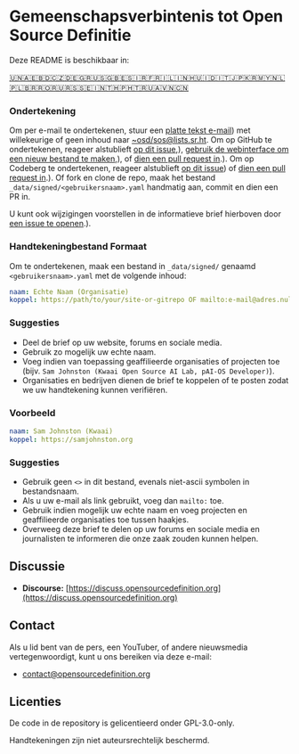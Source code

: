 # Gemeenschapsverbintenis tot Open Source Definitie

Deze README is beschikbaar in:
<!-- TRANSLATIONS_START -->
[🇺🇳](README.md)[🇦🇪](README_ar-AE.md)[🇧🇩](README_bn-BD.md)[🇨🇿](README_cs-CZ.md)[🇩🇪](README_de-DE.md)[🇬🇷](README_el-GR.md)[🇺🇸](README_en-US.md)[🇬🇧](README_en-GB.md)[🇪🇸](README_es-ES.md)[🇮🇷](README_fa-IR.md)[🇫🇷](README_fr-FR.md)[🇮🇱](README_he-IL.md)[🇮🇳](README_hi-IN.md)[🇭🇺](README_hu-HU.md)[🇮🇩](README_id-ID.md)[🇮🇹](README_it-IT.md)[🇯🇵](README_ja-JP.md)[🇰🇷](README_ko-KR.md)[🇲🇾](README_ms-MY.md)[🇳🇱](README_nl-NL.md)[🇵🇱](README_pl-PL.md)[🇧🇷](README_pt-BR.md)[🇷🇴](README_ro-RO.md)[🇷🇺](README_ru-RU.md)[🇷🇸](README_sr-RS.md)[🇸🇪](README_sv-SE.md)[🇮🇳](README_ta-IN.md)[🇹🇭](README_th-TH.md)[🇵🇭](README_tl-PH.md)[🇹🇷](README_tr-TR.md)[🇺🇦](README_uk-UA.md)[🇻🇳](README_vi-VN.md)[🇨🇳](README_zh-CN.md)
<!-- TRANSLATIONS_END -->

### Ondertekening

Om per e-mail te ondertekenen, stuur een [platte tekst e-mail](https://useplaintext.email/)) met willekeurige of geen inhoud naar [~osd/sos@lists.sr.ht](mailto:~osd/sos@lists.sr.ht).
Om op GitHub te ondertekenen, reageer alstublieft [op dit issue](https://github.com/OpenSourceDefinition/sos/issues/1),), [gebruik de webinterface om een nieuw bestand te maken](https://github.com/OpenSourceDefinition/sos/new/main/_data/signed),), of [dien een pull request in](https://github.com/OpenSourceDefinition/sos/pulls).).
Om op Codeberg te ondertekenen, reageer alstublieft [op dit issue](https://codeberg.org/osd/sos/issues/1)) of [dien een pull request in](https://codeberg.org/osd/sos/pulls).).
Of fork en clone de repo, maak het bestand `_data/signed/<gebruikersnaam>.yaml` handmatig aan, commit en dien een PR in.

U kunt ook wijzigingen voorstellen in de informatieve brief hierboven door [een issue te openen](https://codeberg.org/osd/sos/issues).).

### Handtekeningbestand Formaat

Om te ondertekenen, maak een bestand in `_data/signed/` genaamd `<gebruikersnaam>.yaml` met de volgende inhoud:

```yaml
naam: Echte Naam (Organisatie)
koppel: https://path/to/your/site-or-gitrepo OF mailto:e-mail@adres.nul
```

### Suggesties
- Deel de brief op uw website, forums en sociale media.
- Gebruik zo mogelijk uw echte naam.
- Voeg indien van toepassing geaffilieerde organisaties of projecten toe (bijv. `Sam Johnston (Kwaai Open Source AI Lab, pAI-OS Developer)`).
- Organisaties en bedrijven dienen de brief te koppelen of te posten zodat we uw handtekening kunnen verifiëren.

### Voorbeeld

```yaml
naam: Sam Johnston (Kwaai)
koppel: https://samjohnston.org
```

### Suggesties

- Gebruik geen `<>` in dit bestand, evenals niet-ascii symbolen in bestandsnaam.
- Als u uw e-mail als link gebruikt, voeg dan `mailto:` toe.
- Gebruik indien mogelijk uw echte naam en voeg projecten en geaffilieerde organisaties toe tussen haakjes.
- Overweeg deze brief te delen op uw forums en sociale media en journalisten te informeren die onze zaak zouden kunnen helpen.

## Discussie

- **Discourse:** [https://discuss.opensourcedefinition.org](https://discuss.opensourcedefinition.org)

## Contact
Als u lid bent van de pers, een YouTuber, of andere nieuwsmedia vertegenwoordigt, kunt u ons bereiken via deze e-mail:
- [contact@opensourcedefinition.org](mailto:contact@opensourcedefinition.org)

## Licenties
De code in de repository is gelicentieerd onder GPL-3.0-only.

Handtekeningen zijn niet auteursrechtelijk beschermd.